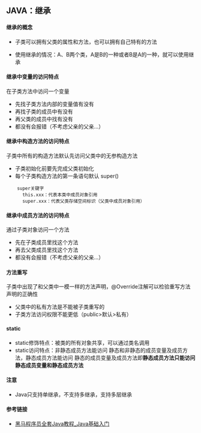 ## JAVA：继承


#### 继承的概念

* 子类可以拥有父类的属性和方法，也可以拥有自己特有的方法

* 使用继承的情况：A、B两个类，A是B的一种或者B是A的一种，就可以使用继承

#### 继承中变量的访问特点
在子类方法中访问一个变量
  * 先找子类方法内部的变量值有没有
  * 再找子类的成员中有没有
  * 再父类的成员中找有没有
  * 都没有会报错（不考虑父亲的父亲...）

#### 继承中构造方法的访问特点
子类中所有的构造方法默认先访问父类中的无参构造方法
   * 子类初始化前要先完成父类初始化
   * 每个子类构造方法的第一条语句默认 super()

```
    super关键字
      this.xxx：代表本类中成员对象引用
      super.xxx：代表父类存储空间标识（父类中成员对象引用）
```


#### 继承中成员方法的访问特点
通过子类对象访问一个方法
  * 先在子类成员里找这个方法
  * 再去父类成员里找这个方法
  * 都没有会报错（不考虑父亲的父亲...）


#### 方法重写
子类中出现了和父类中一模一样的方法声明，@Override注解可以检验重写方法声明的正确性
  * 父类中的私有方法是不能被子类重写的
  * 子类方法访问权限不能更低（public>默认>私有）


#### static
* static修饰特点：被类的所有对象共享，可以通过类名调用
* static访问特点：非静态成员方法能访问 静态和非静态的成员变量及成员方法，静态成员方法能访问 静态的成员变量及成员方法即**静态成员方法只能访问静态成员变量和静态成员方法**

#### 注意
* Java只支持单继承，不支持多继承，支持多层继承

#### 参考链接

* [黑马程序员全套Java教程_Java基础入门](https://www.bilibili.com/video/BV18J411W7cE?p=150&vd_source=c37ed8384b0191a4604cd90b8a2d5a97)